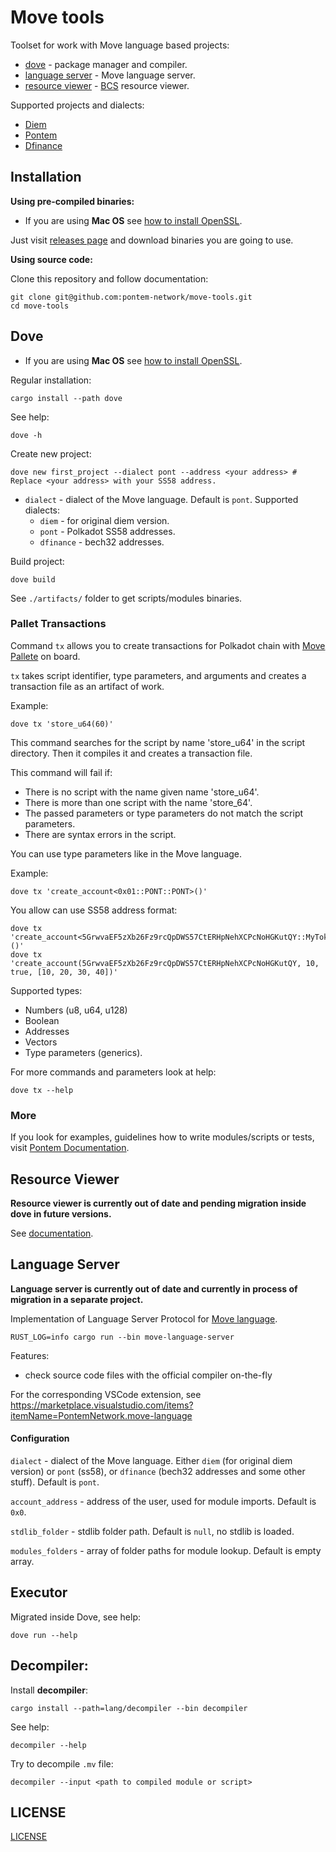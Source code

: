 # Move tools

Toolset for work with Move language based projects:

* [dove](#dove) - package manager and compiler.
* [language server](#language-server) - Move language server.
* [resource viewer](#resource-viewer) - [BCS](https://github.com/diem/bcs) resource viewer.

Supported projects and dialects:

* [Diem](https://www.diem.com/en-us/)
* [Pontem](https://pontem.network/)
* [Dfinance](https://dfinance.co/)

## Installation

**Using pre-compiled binaries:**

* If you are using **Mac OS** see [how to install OpenSSL](https://github.com/pontem-network/move-tools/issues/147#issuecomment-946744809).

Just visit [releases page](https://github.com/pontem-network/move-tools/releases) and download binaries you are going to use.

**Using source code:**

Clone this repository and follow documentation:

```shell script
git clone git@github.com:pontem-network/move-tools.git
cd move-tools
```

## Dove

* If you are using **Mac OS** see [how to install OpenSSL](https://github.com/pontem-network/move-tools/issues/147#issuecomment-946744809).

Regular installation:

```shell script
cargo install --path dove
```

See help:

```shell script
dove -h
```

Create new project:

```shell script
dove new first_project --dialect pont --address <your address> # Replace <your address> with your SS58 address.
```

* `dialect` - dialect of the Move language. Default is `pont`. Supported dialects:
  * `diem` - for original diem version.
  * `pont` - Polkadot SS58 addresses.
  * `dfinance` - bech32 addresses.

Build project:

```shell script
dove build
```
See `./artifacts/` folder to get scripts/modules binaries.

### Pallet Transactions

Command `tx` allows you to create transactions for Polkadot chain with [Move Pallete](https://github.com/pontem-network/sp-move) on board.

`tx` takes script identifier, type parameters, and arguments and creates a transaction file as an artifact of work.

Example:
```shell script
dove tx 'store_u64(60)'
```

This command searches for the script by name 'store_u64' in the script directory. Then it compiles it and creates a transaction file.

This command will fail if:

- There is no script with the name given name 'store_u64'.
- There is more than one script with the name 'store_64'.
- The passed parameters or type parameters do not match the script parameters.
- There are syntax errors in the script.

You can use type parameters like in the Move language.

Example:

```shell script
dove tx 'create_account<0x01::PONT::PONT>()'
```

You allow can use SS58 address format:

```shell script
dove tx 'create_account<5GrwvaEF5zXb26Fz9rcQpDWS57CtERHpNehXCPcNoHGKutQY::MyToken::Token>()'
dove tx 'create_account(5GrwvaEF5zXb26Fz9rcQpDWS57CtERHpNehXCPcNoHGKutQY, 10, true, [10, 20, 30, 40])'
```

Supported types:

* Numbers (u8, u64, u128)
* Boolean
* Addresses
* Vectors
* Type parameters (generics).

For more commands and parameters look at help:

```shell script
dove tx --help
```

### More

If you look for examples, guidelines how to write modules/scripts or tests, visit [Pontem Documentation](https://docs.pontem.network/03.-move-vm/compiler_and_toolset).
 
## Resource Viewer

**Resource viewer is currently out of date and pending migration inside dove in future versions.**

See [documentation](/resource-viewer/README.md).

## Language Server
 
**Language server is currently out of date and currently in process of migration in a separate project.**

Implementation of Language Server Protocol for [Move language](https://developers.diem.org/docs/crates/move-language).

```shell script
RUST_LOG=info cargo run --bin move-language-server
```

Features:
* check source code files with the official compiler on-the-fly

For the corresponding VSCode extension, see https://marketplace.visualstudio.com/items?itemName=PontemNetwork.move-language

#### Configuration

`dialect` - dialect of the Move language. Either `diem` (for original diem version) or `pont` (ss58), or `dfinance` (bech32 addresses and some other stuff). Default is `pont`.

`account_address` - address of the user, used for module imports. Default is `0x0`.

`stdlib_folder` - stdlib folder path. Default is `null`, no stdlib is loaded.

`modules_folders` - array of folder paths for module lookup. Default is empty array.

## Executor

Migrated inside Dove, see help:

```shell script
dove run --help
```

## Decompiler:

Install **decompiler**:

```shell script
cargo install --path=lang/decompiler --bin decompiler
```

See help:

```
decompiler --help
```

Try to decompile `.mv` file:

```
decompiler --input <path to compiled module or script>
```

## LICENSE

[LICENSE](/LICENSE)
